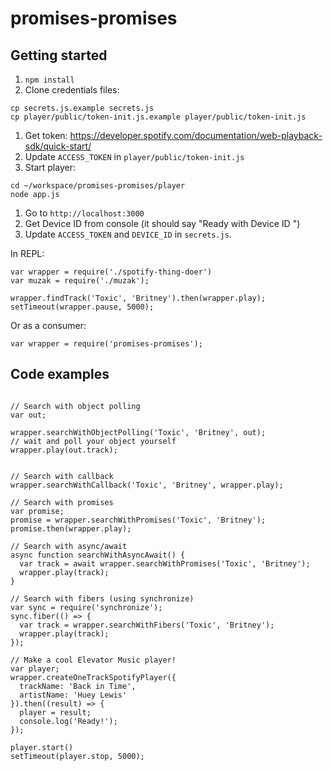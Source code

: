 # promises-promises

## Getting started

1. `npm install`
1. Clone credentials files:

  ```
  cp secrets.js.example secrets.js
  cp player/public/token-init.js.example player/public/token-init.js
  ```

1. Get token: https://developer.spotify.com/documentation/web-playback-sdk/quick-start/
1. Update `ACCESS_TOKEN` in `player/public/token-init.js`
1. Start player:

  ```
  cd ~/workspace/promises-promises/player
  node app.js
  ```

1. Go to `http://localhost:3000`
1. Get Device ID from console (it should say "Ready with Device ID <device-id>")
1. Update `ACCESS_TOKEN` and `DEVICE_ID` in `secrets.js`.

In REPL:
```
var wrapper = require('./spotify-thing-doer')
var muzak = require('./muzak');

wrapper.findTrack('Toxic', 'Britney').then(wrapper.play);
setTimeout(wrapper.pause, 5000);
```

Or as a consumer:
```
var wrapper = require('promises-promises');
```

## Code examples
```

// Search with object polling
var out;

wrapper.searchWithObjectPolling('Toxic', 'Britney', out);
// wait and poll your object yourself
wrapper.play(out.track);


// Search with callback
wrapper.searchWithCallback('Toxic', 'Britney', wrapper.play);

// Search with promises
var promise;
promise = wrapper.searchWithPromises('Toxic', 'Britney');
promise.then(wrapper.play);

// Search with async/await
async function searchWithAsyncAwait() {
  var track = await wrapper.searchWithPromises('Toxic', 'Britney');
  wrapper.play(track);
}

// Search with fibers (using synchronize)
var sync = require('synchronize');
sync.fiber(() => {
  var track = wrapper.searchWithFibers('Toxic', 'Britney');
  wrapper.play(track);
});

// Make a cool Elevator Music player!
var player;
wrapper.createOneTrackSpotifyPlayer({
  trackName: 'Back in Time',
  artistName: 'Huey Lewis'
}).then((result) => { 
  player = result;
  console.log('Ready!');
});

player.start()
setTimeout(player.stop, 5000);
```
